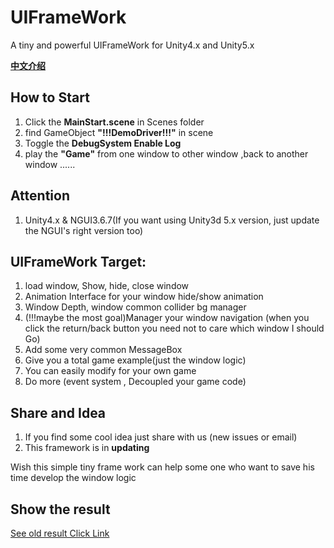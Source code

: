 # UIFrameWork
A tiny and powerful UIFrameWork for Unity4.x and Unity5.x

**[中文介绍](https://github.com/tinyantstudio/UIFrameWork/blob/master/ChineseReadMe.md)**

## How to Start

1. Click the **MainStart.scene** in Scenes folder
2. find GameObject **"!!!DemoDriver!!!"** in scene
3. Toggle the **DebugSystem Enable Log**
4. play the **"Game"** from one window to other window ,back to another window ......

## Attention
1. Unity4.x & NGUI3.6.7(If you want using Unity3d 5.x version, just update the NGUI's right version too)

## UIFrameWork Target:
1. load window, Show, hide, close window
2. Animation Interface for your window hide/show animation
3. Window Depth, window common collider bg manager
4. (!!!maybe the most goal)Manager your window navigation (when you click the return/back button you need not to care which window I should Go)
5. Add some very common MessageBox
6. Give you a total game example(just the window logic)
7. You can easily modify for your own game
8. Do more (event system , Decoupled your game code)


## Share and Idea
1. If you find some cool idea just share with us (new issues or email)
2. This framework is in **updating**


Wish this simple tiny frame work can help some one who want to save his time develop the window logic

## Show the result 

[See old result Click Link](http://7xp9wk.com1.z0.glb.clouddn.com/UIFramework.gif)

